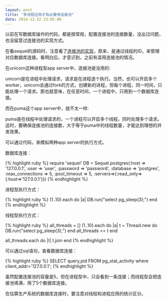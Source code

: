 ```yaml
---
layout: post
title: "多线程应用才有必要用连接池"
date: 2014-12-22 23:05:00
---
```

以前在写数据库操作的代码，都是按常规，配置连接池的连接数量，没出过问题，也没留意过连接池的实现方式。

在看sequel的源码时，注意看了[连接池的实现](https://github.com/jeremyevans/sequel/blob/master/lib/sequel/connection_pool/threaded.rb#L88)，原来，是通过线程的ID，来管理对应数据库连接。看明白后，才意识到，之前有滥用连接池的情况。

在unicorn这种进程型app server中，连接池是没用的:

unicorn是在进程中处理请求，请求是在进程逐个执行。当然，也可以开启多个worker，unicorn会通过fork的方式，创建新的进程，但每个进程，同一时间，只能处理一个请求。那也就意味，在任意时间，一个进程中，只用到一个数据库连接。

而在puma这个app server中，就不太一样:

puma是在线程中处理请求的，一个进程可以开启多个线程，同时处理多个请求。这时，要确保连接池的连接数，大于等于puma中的线程数量，才能达到理想的并发效果。

可以通过代码，来模拟两种app server的执行方式。

数据库连接：

{% highlight ruby %}
require 'sequel'
DB = Sequel.postgres(:host => '127.0.0.1',
                     :user => 'user',
                     :password => 'password',
                     :database => 'postgres',
                     :max_connections => 5,
                     :pool_timeout => 5,
                     :servers=>{:read_only=>{:host=>'127.0.0.1'}})
{% endhighlight %}

进程型执行方式：

{% highlight ruby %}
(1..10).each do |a|
  DB.run("select pg_sleep(3);")
end
{% endhighlight %}

线程型执行方式：

{% highlight ruby %}
all_threads = []
(1..10).each do |a|
  t = Thread.new do
    DB.run("select pg_sleep(3);")
  end
  all_threads << t
end

all_threads.each do |t|
  t.join
end
{% endhighlight %}

可以通过sql语句，查看数据库连接：

{% highlight ruby %}
SELECT query,pid FROM pg_stat_activity where client_addr='127.0.0.1';
{% endhighlight %}

虽然配置连接池的容量是5，但在进程型中，只会看到一条连接；而线程型会把连接池填满，用了5个数据库连接。

在估算生产系统的数据库连接时，要注意对线程和进程应用的统计区分。